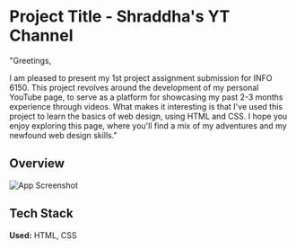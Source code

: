 
# Project Title - Shraddha's YT Channel

"Greetings,

I am pleased to present my 1st project assignment submission for INFO 6150. This project revolves around the development of my personal YouTube page, to serve as a platform for showcasing my past 2-3 months experience through videos. What makes it interesting is that I've used this project to learn the basics of web design, using HTML and CSS. I hope you enjoy exploring this page, where you'll find a mix of my adventures and my newfound web design skills."


## Overview

![App Screenshot](https://via.placeholder.com/468x300?text=App+Screenshot+Here)


## Tech Stack

**Used:** HTML, CSS



